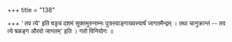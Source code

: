 +++
title = "138"

+++
‘ तव त्ये' इति षडृचं दशमं सूक्तमुरुनाम्नः पुत्रस्याङ्गाख्यस्यार्षं जागतमैन्द्रम् । तथा चानुक्रान्तं -- तव त्ये षळङ्ग औरवो जागतम्' इति । गतो विनियोगः ॥